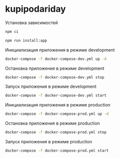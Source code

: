 # kupipodariday

Установка зависимостей
```bash
npm ci
```
```bash
npm run install:app
```

Инициализация приложения в режиме development
```bash
docker-compose -f docker-compose-dev.yml up -d
```

Остановка приложения в режиме development
```bash
docker-compose -f docker-compose-dev.yml stop
```

Запуск приложения в режиме development
```bash
docker-compose -f docker-compose-dev.yml start
```

Инициализация приложения в режиме production
```bash
docker-compose -f docker-compose-prod.yml up -d
```

Остановка приложения в режиме production
```bash
docker-compose -f docker-compose-prod.yml stop
```

Запуск приложения в режиме production
```bash
docker-compose -f docker-compose-prod.yml start
```
